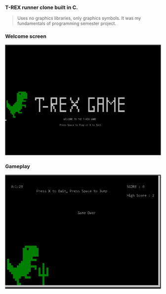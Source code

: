 ### T-REX runner clone built in C. 
> Uses no graphics libraries, only graphics symbols. It was my fundamentals of programming semester project.
### Welcome screen
![welcome](snap-1.png)
### Gameplay
![gameplay](snap-2.png)
